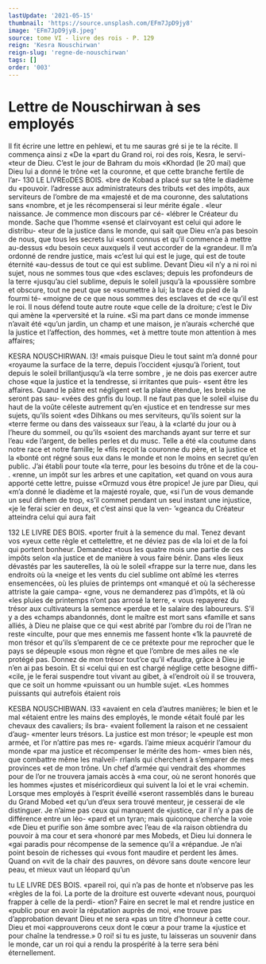 ```yaml
---
lastUpdate: '2021-05-15'
thumbnail: 'https://source.unsplash.com/EFm7JpD9jy8'
image: 'EFm7JpD9jy8.jpeg'
source: tome VI - livre des rois - P. 129
reign: 'Kesra Nouschirwan'
reign-slug: 'regne-de-nouschirwan'
tags: []
order: '003'
---
```


# Lettre de Nouschirwan à ses employés

Il fit écrire une lettre en pehlewi, et tu me sauras gré si je te la récite. Il commença ainsi z «De la
«part du Grand roi, roi des rois, Kesra, le servi- «teur de Dieu. C’est le jour de Bahram du mois «Khordad (le 20 mai) que Dieu lui a donné le trône
«et la couronne, et que cette branche fertile de l’ar-
130 LE LIVREoDES BOIS.
«bre de Kobad a placé sur sa tête le diadème du «pouvoir. l’adresse aux administrateurs des tributs «et des impôts, aux serviteurs de l’ombre de ma «majesté et de ma couronne, des salutations sans «nombre, et je les récompenserai si leur mérite égale
. «leur naissance. Je commence mon discours par cé- «lébrer le Créateur du monde. Sache que l’homme
«sensé et clairvoyant est celui qui adore le distribu- «teur de la justice dans le monde, qui sait que Dieu «n’a pas besoin de nous, que tous les secrets lui «sont connus et qu’il commence à mettre au-dessus
«du besoin ceux auxquels il veut accorder de la «grandeur. Il m’a ordonné de rendre justice, mais
«c’est lui qui est le juge, qui est de toute éternité «au-dessus de tout ce qui est sublime. Devant Dieu «il n’y a ni roi ni sujet, nous ne sommes tous que «des esclaves; depuis les profondeurs de la terre «jusqu’au ciel sublime, depuis le soleil jusqu’à la «poussière sombre et obscure, tout ne peut que se «soumettre à lui; la trace du pied de la fourmi té- «moigne de ce que nous sommes des esclaves et de «ce qu’il est le roi. Il nous défend toute autre route
«que celle de la droiture; c’est le Div qui amène la «perversité et la ruine.
«Si ma part dans ce monde immense n’avait été «qu’un jardin, un champ et une maison, je n’aurais «cherché que la justice et l’affection, des hommes, «et à mettre toute mon attention à mes affaires;

KESRA NOUSCHIRWAN. l3! «mais puisque Dieu le tout saint m’a donné pour
«royaume la surface de la terre, depuis l’occident «jusqu’à l’orient, tout depuis le soleil brillantjusqu’à
«la terre sombre , je ne dois pas exercer autre chose «que la justice et la tendresse, si irritantes que puis- «sent être les affaires. Quand le pâtre est négligent
«et la plaine étendue, les brebis ne seront pas sau- «vées des gnfis du loup. Il ne faut pas que le soleil «luise du haut de la voûte céleste autrement qu’en «justice et en tendresse sur mes sujets, qu’ils soient «des Dihkans ou mes serviteurs, qu’ils soient sur la «terre ferme ou dans des vaisseaux sur l’eau, à la «clarté du jour ou à l’heure du sommeil, ou qu’ils
«soient des marchands ayant sur terre et sur l’eau «de l’argent, de belles perles et du musc. Telle a été
«la coutume dans notre race et notre famille; le «fils reçoit la couronne du père, et la justice et la «bonté ont régné sous eux dans le monde et non
le moins en secret qu’en public. J’ai établi pour toute
«la terre, pour les besoins du trône et de la cou- . «renne, un impôt sur les arbres et une capitation,
«et quand on vous aura apporté cette lettre, puisse «Ormuzd vous être propice! Je jure par Dieu, qui «m’a donné le diadème et la majesté royale, que,
«si l’un de vous demande un seul dirhem de trop, «s’il commet pendant un seul instant une injustice, «je le ferai scier en deux, et c’est ainsi que la ven-
’«geanca du Créateur atteindra celui qui aura fait

132 LE LIVRE DES BOIS.
«porter fruit à la semence du mal. Tenez devant vos «yeux cette règle et cettelettre, et ne déviez pas de
«la loi et de la foi qui portent bonheur. Demandez «tous les quatre mois une partie de ces impôts selon «la justice et de manière à vous faire bénir. Dans
«les lieux dévastés par les sauterelles, là où le soleil
«frappe sur la terre nue, dans les endroits où la «neige et les vents du ciel sublime ont abîmé les «terres ensemencées, où les pluies de printemps ont «manqué et où la sécheresse attriste la gaie campa- «gne, vous ne demanderez pas d’impôts, et là où
«les pluies de printemps n’ont pas arrosé la terre,
« vous repayerez du trésor aux cultivateurs la semence
«perdue et le salaire des laboureurs. S’il y a des
«champs abandonnés, dont le maître est mort sans
«famille et sans alliés, à Dieu ne plaise que ce qui
«est abrité par l’ombre du roi de l’lran ne reste
«inculte, pour que mes ennemis me fassent honte «1k la pauvreté de mon trésor et qu’ils s’emparent de
ce ce prétexte pour me reprocher que le pays se dépeuple «sous mon règne et que l’ombre de mes ailes ne
«le protégé pas. Donnez de mon trésor tout’ce qu’il
«faudra, grâce à Dieu je n’en ai pas besoin. Et si «celui qui en est chargé néglige cette besogne diffi- «cile, je le ferai suspendre tout vivant au gibet, à «l’endroit où il se trouvera, que ce soit un homme «puissant ou un humble sujet.
«Les hommes puissants qui autrefois étaient rois

KESBA NOUSCHIBWAN. l33 «avaient en cela d’autres manières; le bien et le mal
«étaient entre les mains des employés, le monde «était foulé par les chevaux des cavaliers; ils bra- «vaient follement la raison et ne cessaient d’aug- «menter leurs trésors. La justice est mon trésor; le «peuple est mon armée, et l’or n’attire pas mes re- «gards. l’aime mieux acquérir l’amour du monde
«par ma justice et récompenser le mérite des hom- «mes bien nés, que combattre même les malveil- rrlanls qui cherchent à s’emparer de mes provinces «et de mon trône. Un chef d’armée qui vendrait des «hommes pour de l’or ne trouvera jamais accès à «ma cour, où ne seront honorés que les hommes «justes et miséricordieux qui suivent la loi et le vrai «chemin. Lorsque mes employés à l’esprit éveillé
«seront rassemblés dans le bureau du Grand Mobed «et qu’un d’eux sera trouvé menteur, je cesserai de
«le distinguer. Je n’aime pas ceux qui manquent de «justice, car il n’y a pas de différence entre un léo-
«pard et un tyran; mais quiconque cherche la voie «de Dieu et purifie son âme sombre avec l’eau de
«la raison obtiendra du pouvoir à ma cour et sera «honoré par mes Mobeds, et Dieu lui donnera le «gai paradis pour récompense de la semence qu’il a «répandue. Je n’ai point besoin de richesses qui «vous font maudire et perdent les âmes. Quand on «vit de la chair des pauvres, on dévore sans doute «encore leur peau, et mieux vaut un léopard qu’un

tu LE LIVRE DES BOIS.
«pareil roi, qui n’a pas de honte et n’observe pas les
«règles de la foi. La porte de la droiture est ouverte
«devant nous, pourquoi frapper à celle de la perdi-
«tion? Faire en secret le mal et rendre justice en
«public pour en avoir la réputation auprès de moi,
«ne trouve pas d’approbation devant Dieu et ne sera
«pas un titre d’honneur à cette cour. Dieu et moi
«approuverons ceux dont le cœur a pour trame la «justice et pour chaîne la tendresse.»
0 roi! si tu es juste, tu laisseras un souvenir dans le monde, car un roi qui a rendu la prospérité
à la terre sera béni éternellement.
